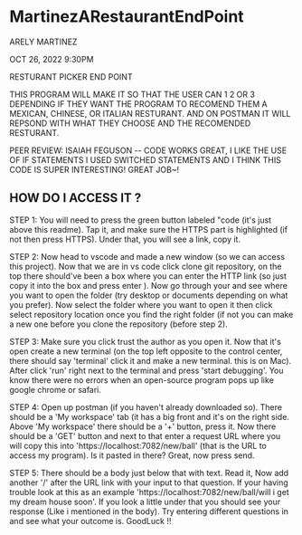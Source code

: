 # MartinezARestaurantEndPoint

ARELY MARTINEZ

OCT 26, 2022 9:30PM

RESTURANT PICKER END POINT

THIS PROGRAM WILL MAKE IT SO THAT THE USER CAN 1 2 OR 3 DEPENDING IF THEY WANT THE PROGRAM TO RECOMEND THEM A MEXICAN, CHINESE, OR ITALIAN RESTURANT. AND ON POSTMAN IT WILL REPSOND WITH WHAT THEY CHOOSE AND THE RECOMENDED RESTURANT.

PEER REVIEW: ISAIAH FEGUSON -- CODE WORKS GREAT, I LIKE THE USE OF IF STATEMENTS I USED SWITCHED STATEMENTS AND I THINK THIS CODE IS SUPER INTERESTING! GREAT JOB~!

HOW DO I ACCESS IT ?
-------------------------------------------------------------------------------------------------------------------------------------------------------------------------------------------------------------------------------------------------------------------------------------------------------------------------------------------------------------------------------------------

STEP 1: You will need to press the green button labeled "code (it's just above this readme). Tap it, and make sure the HTTPS part is highlighted (if not then press HTTPS). Under that, you will see a link, copy it.

STEP 2: Now head to vscode and made a new window (so we can access this project). Now that we are in vs code click clone git repository, on the top there should've been a box where you can enter the HTTP link (so just copy it into the box and press enter ). Now go through your and see where you want to open the folder (try desktop or documents depending on what you prefer). Now select the folder where you want to open it then click select repository location once you find the right folder (if not you can make a new one before you clone the repository (before step 2).

STEP 3: Make sure you click trust the author as you open it. Now that it's open create a new terminal (on the top left opposite to the control center, there should say 'terminal' click it and make a new terminal. this is on Mac). After click 'run' right next to the terminal and press 'start debugging'. You know there were no errors when an open-source program pops up like google chrome or safari.

STEP 4: Open up postman (if you haven't already downloaded so). There should be a 'My workspace' tab (it has a big front and it's on the right side. Above 'My workspace' there should be a '+' button, press it. Now there should be a 'GET' button and next to that enter a request URL where you will copy this into 'https://localhost:7082/new/ball' (that is the URL to access my program). Is it pasted in there? Great, now press send.

STEP 5: There should be a body just below that with text. Read it, Now add another '/' after the URL link with your input to that question. If your having trouble look at this as an example 'https://localhost:7082/new/ball/will i get my dream house soon'. If you look a little under that you should see your response (Like i mentioned in the body). Try entering different questions in and see what your outcome is. GoodLuck !!
